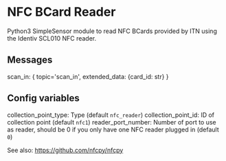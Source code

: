 # NFC BCard Reader

Python3 SimpleSensor module to read NFC BCards provided by ITN using the Identiv SCL010 NFC reader.

## Messages
scan_in: { topic='scan_in', extended_data: {card_id: str} }


## Config variables
collection_point_type: Type (default `nfc_reader`)
collection_point_id: ID of collection point (default `nfc1`)
reader_port_number: Number of port to use as reader, should be 0 if you only have one NFC reader plugged in (default `0`)

See also: https://github.com/nfcpy/nfcpy